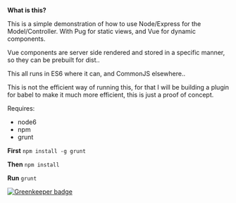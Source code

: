 **What is this?**

This is a simple demonstration of how to use Node/Express for the Model/Controller. With Pug for static views, and Vue for dynamic components.

Vue components are server side rendered and stored in a specific manner, so they can be prebuilt for dist..

This all runs in ES6 where it can, and CommonJS elsewhere..

This is not the efficient way of running this, for that I will be building a plugin for babel to make it much more efficient, this is just a proof of concept.

Requires:

- node6
- npm
- grunt

**First**
`npm install -g grunt`

**Then**
`npm install`

**Run**
`grunt`


[![Greenkeeper badge](https://badges.greenkeeper.io/danmademe/express-vue-example.svg)](https://greenkeeper.io/)